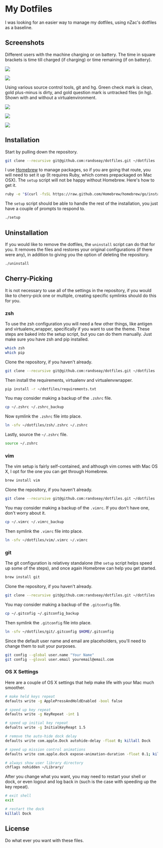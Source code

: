 # My Dotfiles

I was looking for an easier way to manage my dotfiles, using nZac's dotfiles as a baseline.

## Screenshots

Different users with the machine charging or on battery. The time in square brackets is time till charged (if charging) or time remaining (if on battery).

![](https://github.com/randseay/dotfiles/blob/master/img/prompt-root-charging.png)

![](https://github.com/randseay/dotfiles/blob/master/img/prompt-user-battery.png)

Using various source control tools, git and hg. Green check mark is clean, gold plus-minus is dirty, and gold question mark is untracked files (in hg). Shown with and without a virtualenvironment.

![](https://github.com/randseay/dotfiles/blob/master/img/prompt-git-clean-charging.png)

![](https://github.com/randseay/dotfiles/blob/master/img/prompt-venv-git-dirty-battery.png)

![](https://github.com/randseay/dotfiles/blob/master/img/prompt-venv-hg-untracked-battery.png)

## Installation

Start by pulling down the repository.

```bash
git clone --recursive git@github.com:randseay/dotfiles.git ~/dotfiles
```

I use [Homebrew](http://brew.sh/) to manage packages, so if you are going that route, you will need to set it up (It requires Ruby, which comes prepackaged on Mac OSX). The `setup` script will not be happy without Homebrew. Here's how to get it.

```bash
ruby -e "$(curl -fsSL https://raw.github.com/Homebrew/homebrew/go/install)"
```

The `setup` script should be able to handle the rest of the installation, you just have a couple of prompts to respond to.

```bash
./setup
```

## Uninstallation

If you would like to remove the dotfiles, the `uninstall` script can do that for you. It removes the files and restores your original configurations (if there were any), in addition to giving you the option of deleting the repository.

```bash
./uninstall
```

## Cherry-Picking

It is not necessary to use all of the settings in the repository, if you would like to cherry-pick one or multiple, creating specific symlinks should do this for you.

### zsh

To use the zsh configuration you will need a few other things, like antigen and virtualenv_wrapper, specifically if you want to use the theme. These steps are baked into the setup script, but you can do them manually. Just make sure you have zsh and pip installed.

```bash
which zsh
which pip
```

Clone the repository, if you haven't already.

```bash
git clone --recursive git@github.com:randseay/dotfiles.git ~/dotfiles
```

Then install the requirements, virtualenv and virtualenvwrapper.

```bash
pip install -r ~/dotfiles/requirements.txt
```

You may consider making a backup of the `.zshrc` file.

```bash
cp ~/.zshrc ~/.zshrc_backup
```

Now symlink the `.zshrc` file into place.

```bash
ln -sfv ~/dotfiles/zsh/.zshrc ~/.zshrc
```

Lastly, source the `~/.zshrc` file.

```bash
source ~/.zshrc
```

### vim

The vim setup is fairly self-contained, and although vim comes with Mac OS X, I opt for the one you can get through Homebrew.

```bash
brew install vim
```

Clone the repository, if you haven't already.

```bash
git clone --recursive git@github.com:randseay/dotfiles.git ~/dotfiles
```

You may consider making a backup of the `.vimrc`. If you don't have one, don't worry about it.

```bash
cp ~/.vimrc ~/.vimrc_backup
```

Then symlink the `.vimrc` file into place.

```bash
ln -sfv ~/dotfiles/vim/.vimrc ~/.vimrc
```

### git

The git configuration is relativey standalone (the `setup` script helps speed up some of the steps), and once again Homebrew can help you get started.

```bash
brew install git
```

Clone the repository, if you haven't already.

```bash
git clone --recursive git@github.com:randseay/dotfiles.git ~/dotfiles
```

You may consider making a backup of the `.gitconfig` file.

```bash
cp ~/.gitcofig ~/.gitconfig_backup
```

Then symlink the `.gitconfig` file into place.

```bash
ln -sfv ~/dotfiles/git/.gitconfig $HOME/.gitconfig
```

Since the default user name and email are placeholders, you'll need to change them to suit your purposes.

```bash
git config --global user.name "Your Name"
git config --gloval user.email youremail@email.com
```

### OS X Settings

Here are a couple of OS X settings that help make life with your Mac much smoother.

```bash
# make held keys repeat
defaults write -g ApplePressAndHoldEnabled -bool false

# speed up key repeat
defaults write -g KeyRepeat -int 1

# speed up initial key repeat
defualts write -g InitialKeyReapt 1.5

# remove the auto-hide dock delay
defaults write com.apple.Dock autohide-delay -float 0; killall Dock

# speed up mission control animations
defaults write com.apple.dock expose-animation-duration -float 0.1; killall Dock

# always show user library directory
chflags nohidden ~/Library/
```

After you change what you want, you may need to restart your shell or dock, or even logout and log back in (such is the case with speeding up the key repeat).

```bash
# exit shell
exit

# restart the dock
killall Dock
```

## License
Do what ever you want with these files.
